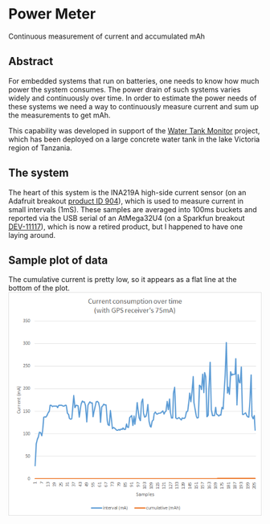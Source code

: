# Power Meter

Continuous measurement of current and accumulated mAh

## Abstract
For embedded systems that run on batteries, one needs to know how much power the system consumes. The power drain of such systems varies widely and continuously over time. In order to estimate the power needs of these systems we need a way to continuously measure current and sum up the measurements to get mAh.

This capability was developed in support of the [Water Tank Monitor](https://github.com/tzurolo/Water-Tank-Monitor) project, which has been deployed on a large concrete water tank in the lake Victoria region of Tanzania.

## The system
The heart of this system is the INA219A high-side current sensor (on an Adafruit breakout [product ID 904](https://www.adafruit.com/product/904)), which is used to measure current in small intervals (1mS). These samples are averaged into 100ms buckets and reported via the USB serial of an AtMega32U4 (on a Sparkfun breakout [DEV-11117](https://www.sparkfun.com/products/retired/11117)), which is now a retired product, but I happened to have one laying around.

## Sample plot of data
The cumulative current is pretty low, so it appears as a flat line at the bottom of the plot.
![Sample:](https://github.com/tzurolo/Power_Meter/blob/master/SampleCurrentConsumption.png "sample output")

